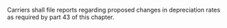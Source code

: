 Carriers shall file reports regarding proposed changes in depreciation rates as required by part 43 of this chapter.

